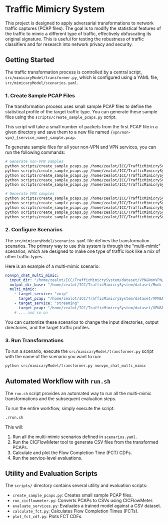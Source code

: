 # Traffic Mimicry System

This project is designed to apply adversarial transformations to network traffic captures (PCAP files). The goal is to modify the statistical features of the traffic to mimic a different type of traffic, effectively obfuscating its original signature. This is useful for testing the robustness of traffic classifiers and for research into network privacy and security.

## Getting Started

The traffic transformation process is controlled by a central script, `src/mimicaryModel/transformer.py`, which is configured using a YAML file, `src/mimicaryModel/scenarios.yaml`.

### 1. Create Sample PCAP Files

The transformation process uses small sample PCAP files to define the statistical profile of the target traffic type. You can generate these sample files using the `scripts/create_sample_pcaps.py` script.

This script will take a small number of packets from the first PCAP file in a given directory and save them to a new file named `{vpn/non-vpn}_{service_name}_sample.pcap`.

To generate sample files for all your non-VPN and VPN services, you can run the following commands:

```bash
# Generate non-VPN samples
python scripts/create_sample_pcaps.py /home/zealot/ICC/TrafficMimicrySystem/dataset/VPN\&NonVPN/NonVPN/Chat/
python scripts/create_sample_pcaps.py /home/zealot/ICC/TrafficMimicrySystem/dataset/VPN\&NonVPN/NonVPN/VoIP/
python scripts/create_sample_pcaps.py /home/zealot/ICC/TrafficMimicrySystem/dataset/VPN\&NonVPN/NonVPN/Streaming/
python scripts/create_sample_pcaps.py /home/zealot/ICC/TrafficMimicrySystem/dataset/VPN\&NonVPN/NonVPN/FileTransfer/
python scripts/create_sample_pcaps.py /home/zealot/ICC/TrafficMimicrySystem/dataset/VPN\&NonVPN/NonVPN/Command\&Control/

# Generate VPN samples
python scripts/create_sample_pcaps.py /home/zealot/ICC/TrafficMimicrySystem/dataset/VPN\&NonVPN/VPN/Chat/
python scripts/create_sample_pcaps.py /home/zealot/ICC/TrafficMimicrySystem/dataset/VPN\&NonVPN/VPN/VoIP/
python scripts/create_sample_pcaps.py /home/zealot/ICC/TrafficMimicrySystem/dataset/VPN\&NonVPN/VPN/Streaming/
python scripts/create_sample_pcaps.py /home/zealot/ICC/TrafficMimicrySystem/dataset/VPN\&NonVPN/VPN/FileTransfer/
python scripts/create_sample_pcaps.py /home/zealot/ICC/TrafficMimicrySystem/dataset/VPN\&NonVPN/VPN/Command\&Control/
```

### 2. Configure Scenarios

The `src/mimicaryModel/scenarios.yaml` file defines the transformation scenarios. The primary way to use this system is through the "multi-mimic" scenarios, which are designed to make one type of traffic look like a mix of other traffic types.

Here is an example of a multi-mimic scenario:

```yaml
nonvpn_chat_multi_mimic:
  input_dir: "/home/zealot/ICC/TrafficMimicrySystem/dataset/VPN&NonVPN/NonVPN/Chat/"
  output_dir_base: "/home/zealot/ICC/TrafficMimicrySystem/dataset/Modified_M/NonVPN/Chat_multi_mimic/"
  multi_mimic:
    - target_service: "voip"
      target_pcap: "/home/zealot/ICC/TrafficMimicrySystem/dataset/VPN&NonVPN/NonVPN/VoIP/nonvpn_voip_sample.pcap"
    - target_service: "streaming"
      target_pcap: "/home/zealot/ICC/TrafficMimicrySystem/dataset/VPN&NonVPN/NonVPN/Streaming/nonvpn_streaming_sample.pcap"
    # ... and so on
```

You can customize these scenarios to change the input directories, output directories, and the target traffic profiles.

### 3. Run Transformations

To run a scenario, execute the `src/mimicaryModel/transformer.py` script with the name of the scenario you want to run:

```bash
python src/mimicaryModel/transformer.py nonvpn_chat_multi_mimic
```

## Automated Workflow with `run.sh`

The `run.sh` script provides an automated way to run all the multi-mimic transformations and the subsequent evaluation steps.

To run the entire workflow, simply execute the script:

```bash
./run.sh
```

This will:
1.  Run all the multi-mimic scenarios defined in `scenarios.yaml`.
2.  Run the CICFlowMeter tool to generate CSV files from the transformed PCAPs.
3.  Calculate and plot the Flow Completion Time (FCT) CDFs.
4.  Run the service-level evaluations.

## Utility and Evaluation Scripts

The `scripts/` directory contains several utility and evaluation scripts:

-   `create_sample_pcaps.py`: Creates small sample PCAP files.
-   `run_cicflowmeter.py`: Converts PCAPs to CSVs using CICFlowMeter.
-   `evaluate_services.py`: Evaluates a trained model against a CSV dataset.
-   `calculate_fct.py`: Calculates Flow Completion Times (FCTs).
-   `plot_fct_cdf.py`: Plots FCT CDFs.
